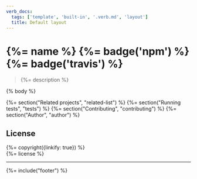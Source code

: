 ```yaml
---
verb_docs:
  tags: ['template', 'built-in', '.verb.md', 'layout']
  title: Default layout
---
```

# {%= name %} {%= badge('npm') %} {%= badge('travis') %}

> {%= description %}

<!-- toc -->

{% body %}

{%= section("Related projects", "related-list") %}
{%= section("Running tests", "tests") %}
{%= section("Contributing", "contributing") %}
{%= section("Author", "author") %}

## License
{%= copyright({linkify: true}) %}  
{%= license %}

***

{%= include("footer") %}
